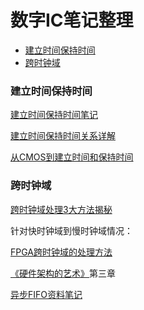 # 数字IC笔记整理

<!-- TOC -->

- [建立时间保持时间](#建立时间保持时间)
- [跨时钟域](#跨时钟域)

<!-- /TOC -->

### 建立时间保持时间

[建立时间保持时间笔记](./source/建立时间保持时间.md)

[建立时间保持时间关系详解](https://www.cnblogs.com/lilto/p/9581143.html)

[从CMOS到建立时间和保持时间](https://zhuanlan.zhihu.com/p/120863919)

### 跨时钟域

[跨时钟域处理3大方法揭秘](./source/跨时钟域处理3大方法揭秘.pdf)

针对快时钟域到慢时钟域情况：

[FPGA跨时钟域的处理方法](https://blog.csdn.net/emperor_strange/article/details/82491085?utm_source=app)

[《硬件架构的艺术》](./source/硬件架构的艺术.pdf)第三章

[异步FIFO资料笔记](./source/异步FIFO.md)